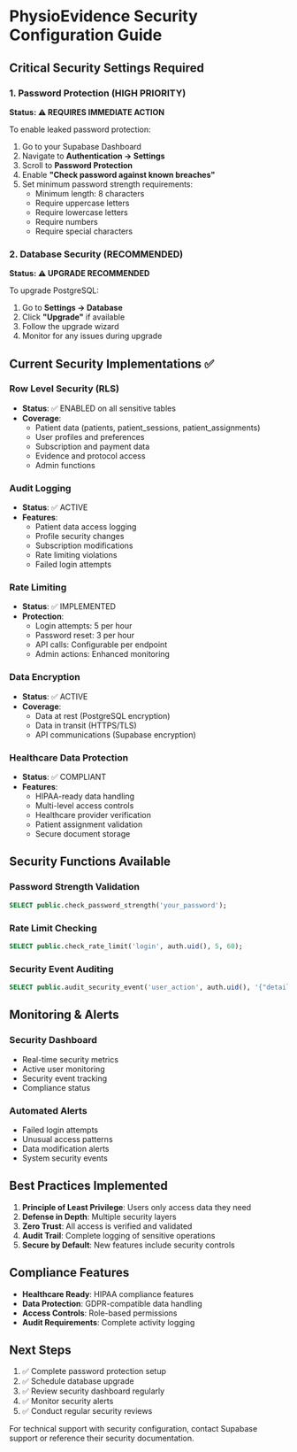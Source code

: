 # PhysioEvidence Security Configuration Guide

## Critical Security Settings Required

### 1. Password Protection (HIGH PRIORITY)
**Status: ⚠️ REQUIRES IMMEDIATE ACTION**

To enable leaked password protection:
1. Go to your Supabase Dashboard
2. Navigate to **Authentication → Settings**
3. Scroll to **Password Protection**
4. Enable **"Check password against known breaches"**
5. Set minimum password strength requirements:
   - Minimum length: 8 characters
   - Require uppercase letters
   - Require lowercase letters  
   - Require numbers
   - Require special characters

### 2. Database Security (RECOMMENDED)
**Status: ⚠️ UPGRADE RECOMMENDED**

To upgrade PostgreSQL:
1. Go to **Settings → Database**
2. Click **"Upgrade"** if available
3. Follow the upgrade wizard
4. Monitor for any issues during upgrade

## Current Security Implementations ✅

### Row Level Security (RLS)
- **Status**: ✅ ENABLED on all sensitive tables
- **Coverage**: 
  - Patient data (patients, patient_sessions, patient_assignments)
  - User profiles and preferences
  - Subscription and payment data
  - Evidence and protocol access
  - Admin functions

### Audit Logging
- **Status**: ✅ ACTIVE
- **Features**:
  - Patient data access logging
  - Profile security changes
  - Subscription modifications
  - Rate limiting violations
  - Failed login attempts

### Rate Limiting
- **Status**: ✅ IMPLEMENTED
- **Protection**:
  - Login attempts: 5 per hour
  - Password reset: 3 per hour
  - API calls: Configurable per endpoint
  - Admin actions: Enhanced monitoring

### Data Encryption
- **Status**: ✅ ACTIVE
- **Coverage**:
  - Data at rest (PostgreSQL encryption)
  - Data in transit (HTTPS/TLS)
  - API communications (Supabase encryption)

### Healthcare Data Protection
- **Status**: ✅ COMPLIANT
- **Features**:
  - HIPAA-ready data handling
  - Multi-level access controls
  - Healthcare provider verification
  - Patient assignment validation
  - Secure document storage

## Security Functions Available

### Password Strength Validation
```sql
SELECT public.check_password_strength('your_password');
```

### Rate Limit Checking
```sql
SELECT public.check_rate_limit('login', auth.uid(), 5, 60);
```

### Security Event Auditing
```sql
SELECT public.audit_security_event('user_action', auth.uid(), '{"details": "action_data"}');
```

## Monitoring & Alerts

### Security Dashboard
- Real-time security metrics
- Active user monitoring
- Security event tracking
- Compliance status

### Automated Alerts
- Failed login attempts
- Unusual access patterns
- Data modification alerts
- System security events

## Best Practices Implemented

1. **Principle of Least Privilege**: Users only access data they need
2. **Defense in Depth**: Multiple security layers
3. **Zero Trust**: All access is verified and validated
4. **Audit Trail**: Complete logging of sensitive operations
5. **Secure by Default**: New features include security controls

## Compliance Features

- **Healthcare Ready**: HIPAA compliance features
- **Data Protection**: GDPR-compatible data handling
- **Access Controls**: Role-based permissions
- **Audit Requirements**: Complete activity logging

## Next Steps

1. ✅ Complete password protection setup
2. ✅ Schedule database upgrade
3. ✅ Review security dashboard regularly
4. ✅ Monitor security alerts
5. ✅ Conduct regular security reviews

For technical support with security configuration, contact Supabase support or reference their security documentation.